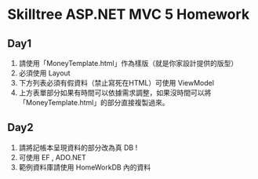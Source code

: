 # Skilltree ASP.NET MVC 5 Homework

## Day1 
1. 請使用「MoneyTemplate.html」作為樣版（就是你家設計提供的版型）
2. 必須使用 Layout
3. 下方列表必須有假資料（禁止寫死在HTML）可使用 ViewModel
4. 上方表單部分如果有時間可以依據需求調整，如果沒時間可以將「MoneyTemplate.html」的部分直接複製過來。

## Day2
1. 請將記帳本呈現資料的部分改為真 DB !
2. 可使用 EF , ADO.NET
3. 範例資料庫請使用 HomeWorkDB 內的資料
